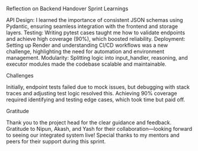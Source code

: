 Reflection on Backend Handover Sprint
Learnings

API Design: I learned the importance of consistent JSON schemas using Pydantic, ensuring seamless integration with the frontend and storage layers.
Testing: Writing pytest cases taught me how to validate endpoints and achieve high coverage (90%), which boosted reliability.
Deployment: Setting up Render and understanding CI/CD workflows was a new challenge, highlighting the need for automation and environment management.
Modularity: Splitting logic into input_handler, reasoning, and executor modules made the codebase scalable and maintainable.

Challenges

Initially, endpoint tests failed due to mock issues, but debugging with stack traces and adjusting test logic resolved this.
Achieving 90% coverage required identifying and testing edge cases, which took time but paid off.

Gratitude

Thank you to the project head for the clear guidance and feedback.
Gratitude to Nipun, Akash, and Yash for their collaboration—looking forward to seeing our integrated system live!
Special thanks to my mentors and peers for their support during this sprint.
